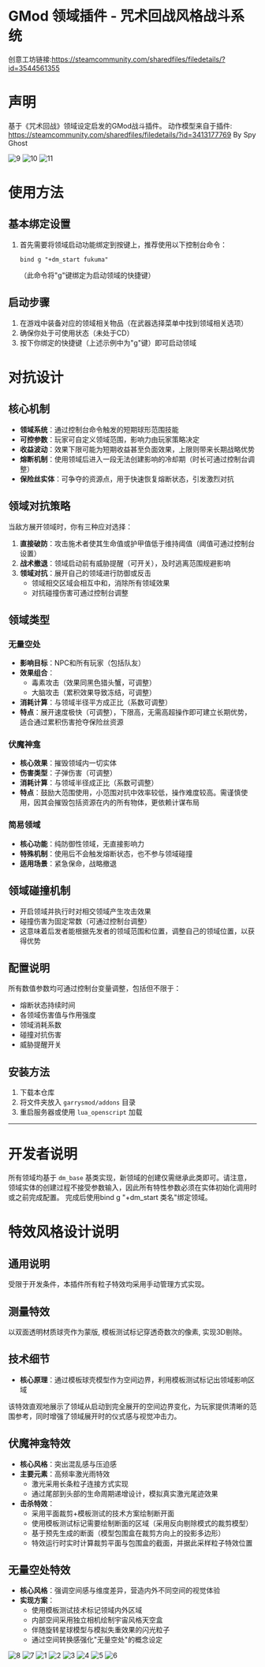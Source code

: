 # GMod 领域插件 - 咒术回战风格战斗系统
创意工坊链接:https://steamcommunity.com/sharedfiles/filedetails/?id=3544561355

# 声明

基于《咒术回战》领域设定启发的GMod战斗插件。
动作模型来自于插件: https://steamcommunity.com/sharedfiles/filedetails/?id=3413177769
By Spy Ghost

![9](img9.gif)
![10](img10.gif)
![11](img11.gif)

# 使用方法

## 基本绑定设置

1. 首先需要将领域启动功能绑定到按键上，推荐使用以下控制台命令：
   ```
   bind g "+dm_start fukuma"
   ```
   （此命令将"g"键绑定为启动领域的快捷键）

## 启动步骤

1. 在游戏中装备对应的领域相关物品（在武器选择菜单中找到领域相关选项）
2. 确保你处于可使用状态（未处于CD）
3. 按下你绑定的快捷键（上述示例中为"g"键）即可启动领域


# 对抗设计

## 核心机制

- **领域系统**：通过控制台命令触发的短期球形范围技能
- **可控参数**：玩家可自定义领域范围，影响力由玩家策略决定
- **收益波动**：效果下限可能为短期收益甚至负面效果，上限则带来长期战略优势
- **熔断机制**：使用领域后进入一段无法创建影响的冷却期（时长可通过控制台调整）
- **保险丝实体**：可争夺的资源点，用于快速恢复熔断状态，引发激烈对抗

## 领域对抗策略

当敌方展开领域时，你有三种应对选择：

1. **直接破防**：攻击施术者使其生命值或护甲值低于维持阈值（阈值可通过控制台设置）
2. **战术撤退**：领域启动前有威胁提醒（可开关），及时逃离范围规避影响
3. **领域对抗**：展开自己的领域进行防御或反击
   - 领域相交区域会相互中和，消除所有领域效果
   - 对抗碰撞伤害可通过控制台调整

## 领域类型

### 无量空处
- **影响目标**：NPC和所有玩家（包括队友）
- **效果组合**：
  - 毒素攻击（效果同黑色猎头蟹，可调整）
  - 大脑攻击（累积效果导致冻结，可调整）
- **消耗计算**：与领域半径平方成正比（系数可调整）
- **特点**：展开速度极快（可调整），下限高，无需高超操作即可建立长期优势，适合通过累积伤害抢夺保险丝资源

### 伏魔神龛
- **核心效果**：摧毁领域内一切实体
- **伤害类型**：子弹伤害（可调整）
- **消耗计算**：与领域半径成正比（系数可调整）
- **特点**：鼓励大范围使用，小范围对抗中效率较低，操作难度较高。需谨慎使用，因其会摧毁包括资源在内的所有物体，更依赖计谋布局

### 简易领域
- **核心功能**：纯防御性领域，无直接影响力
- **特殊机制**：使用后不会触发熔断状态，也不参与领域碰撞
- **适用场景**：紧急保命，战略撤退

## 领域碰撞机制

- 开启领域并执行时对相交领域产生攻击效果
- 碰撞伤害为固定常数（可通过控制台调整）
- 这意味着后发者能根据先发者的领域范围和位置，调整自己的领域位置，以获得优势

## 配置说明

所有数值参数均可通过控制台变量调整，包括但不限于：
- 熔断状态持续时间
- 各领域伤害值与作用强度
- 领域消耗系数
- 碰撞对抗伤害
- 威胁提醒开关

## 安装方法

1. 下载本仓库
2. 将文件夹放入 `garrysmod/addons` 目录
3. 重启服务器或使用 `lua_openscript` 加载

---



# 开发者说明

所有领域均基于 `dm_base` 基类实现，新领域的创建仅需继承此类即可。请注意，领域实体的创建过程不接受参数输入，因此所有特性参数必须在实体初始化调用时或之前完成配置。
完成后使用bind g "+dm_start 类名"绑定领域。

# 特效风格设计说明

## 通用说明
受限于开发条件，本插件所有粒子特效均采用手动管理方式实现。

## 测量特效
以双面透明材质球壳作为蒙版, 模板测试标记穿透奇数次的像素, 实现3D剔除。

## 技术细节
- **核心原理**：通过模板球壳模型作为空间边界，利用模板测试标记出领域影响区域


该特效直观地展示了领域从启动到完全展开的空间边界变化，为玩家提供清晰的范围参考，同时增强了领域展开时的仪式感与视觉冲击力。

## 伏魔神龛特效
- **核心风格**：突出混乱感与压迫感
- **主要元素**：高频率激光雨特效
  - 激光采用长条粒子连接方式实现
  - 通过尾部到头部的生命周期递增设计，模拟真实激光尾迹效果
- **击杀特效**：
  - 采用平面裁剪+模板测试的技术方案绘制断开面
  - 使用模板测试标记需要绘制断面的区域（采用反向剔除模式的裁剪模型）
  - 基于预先生成的断面（模型包围盒在裁剪方向上的投影多边形）
  - 特效运行时实时计算裁剪平面与包围盒的截面，并据此采样粒子特效位置

## 无量空处特效
- **核心风格**：强调空间感与维度差异，营造内外不同空间的视觉体验
- **实现方案**：
  - 使用模板测试技术标记领域内外区域
  - 内部空间采用独立相机绘制宇宙风格天空盒
  - 伴随旋转星球模型与模拟失重效果的闪光粒子
  - 通过空间转换感强化"无量空处"的概念设定

![8](img8.jpg)
![7](img7.jpg)
![1](img1.jpg)
![2](img2.jpg)
![3](img3.jpg)
![4](img4.jpg)
![5](img5.jpg)
![6](img6.jpg)
